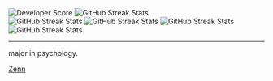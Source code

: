<picture>
  <source srcset="https://github-stats-eta-two.vercel.app/api/stats/HALQME?theme=dark" media="(prefers-color-scheme: dark)"/>
  <source src="https://github-stats-eta-two.vercel.app/api/stats/HALQME?theme=light">
  <img src="https://github-stats-eta-two.vercel.app/api/stats/HALQME?theme=light" alt="Developer Score">
</picture>

<picture>
  <source srcset="https://github-profile-summary-cards.vercel.app/api/cards/profile-details?username=halqme&theme=nord_dark" media="(prefers-color-scheme: dark)">
  <source srcset="https://github-profile-summary-cards.vercel.app/api/cards/profile-details?username=halqme&theme=nord_bright">
  <img src="https://github-profile-summary-cards.vercel.app/api/cards/profile-details?username=halqme" alt="GitHub Streak Stats" >
</picture>
  
<div>

<picture>
  <source srcset="https://github-profile-summary-cards.vercel.app/api/cards/stats?username=halqme&theme=nord_dark" media="(prefers-color-scheme: dark)">
  <source srcset="https://github-profile-summary-cards.vercel.app/api/cards/stats?username=halqme&theme=nord_bright">
  <img src="https://github-profile-summary-cards.vercel.app/api/cards/stats?username=halqme" alt="GitHub Streak Stats">
</picture>
  
<picture>
  <source srcset="https://github-profile-summary-cards.vercel.app/api/cards/productive-time?username=halqme&theme=nord_dark&utcOffset=9" media="(prefers-color-scheme: dark)">
  <source srcset="https://github-profile-summary-cards.vercel.app/api/cards/productive-time?username=halqme&theme=nord_bright&utcOffset=9">
  <img src="https://github-profile-summary-cards.vercel.app/api/cards/productive-time?username=halqme&utcOffset=9" alt="GitHub Streak Stats">
</picture>

<picture>
  <source srcset="https://github-profile-summary-cards.vercel.app/api/cards/repos-per-language?username=halqme&theme=nord_dark" media="(prefers-color-scheme: dark)">
  <source srcset="https://github-profile-summary-cards.vercel.app/api/cards/repos-per-language?username=halqme&theme=nord_bright">
  <img src="https://github-profile-summary-cards.vercel.app/api/cards/repos-per-language?username=halqme" alt="GitHub Streak Stats">
</picture>

<picture>
  <source srcset="https://github-profile-summary-cards.vercel.app/api/cards/most-commit-language?username=halqme&theme=nord_dark" media="(prefers-color-scheme: dark)">
  <source srcset="https://github-profile-summary-cards.vercel.app/api/cards/most-commit-language?username=halqme&theme=nord_bright">
  <img src="https://github-profile-summary-cards.vercel.app/api/cards/most-commit-language?username=halqme" alt="GitHub Streak Stats">
</picture>
</div>

---
major in psychology.

[Zenn](https://zenn.dev/hal227)
